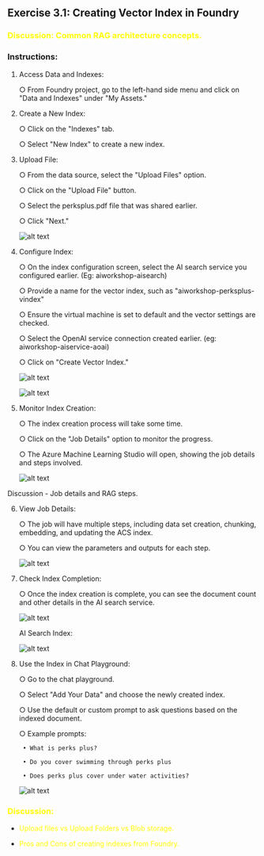 ## Exercise 3.1:  Creating Vector Index in Foundry 

### <span style="color:Yellow"> Discussion: Common RAG architecture concepts.</span>

### Instructions: 
1. Access Data and Indexes:

	○ From Foundry project, go to the left-hand side menu and click on "Data and Indexes" under "My Assets."

2. Create a New Index:
	
	○ Click on the "Indexes" tab.
	
	○ Select "New Index" to create a new index.

3. Upload File:
	
	○ From the data source, select the "Upload Files" option.
	
	○ Click on the "Upload File" button.
	
	○ Select the perksplus.pdf file that was shared earlier.
	
	○ Click "Next."

    ![alt text](31_image.png)

4. Configure Index:
	
	○ On the index configuration screen, select the AI search service you configured earlier. (Eg: aiworkshop-aisearch)
	
	○ Provide a name for the vector index, such as "aiworkshop-perksplus-vindex"
	
	○ Ensure the virtual machine is set to default and the vector settings are checked.
	
	○ Select the OpenAI service connection created earlier. (eg: aiworkshop-aiservice-aoai)
	
	○ Click on "Create Vector Index."

    ![alt text](31_image-1.png)

    ![alt text](31_image-2.png)

5. Monitor Index Creation:
	
	○ The index creation process will take some time.
	
	○ Click on the "Job Details" option to monitor the progress.
	
	○ The Azure Machine Learning Studio will open, showing the job details and steps 
involved.

    ![alt text](31_image-3.png)

Discussion - Job details and RAG steps.


6. View Job Details:
	
	○ The job will have multiple steps, including data set creation, chunking, embedding, and updating the ACS index.
	
	○ You can view the parameters and outputs for each step.

    ![alt text](31_image-4.png)

7. Check Index Completion:
	
	○ Once the index creation is complete, you can see the document count and other details in the AI search service.

	![alt text](31_image-6.png)

	AI Search Index: 

    ![alt text](31_image-5.png)

8. Use the Index in Chat Playground:
	
	○ Go to the chat playground.
	
	○ Select "Add Your Data" and choose the newly created index.
	
	○ Use the default or custom prompt to ask questions based on the indexed document.

	○ Example prompts:
		
		• What is perks plus?
		
		• Do you cover swimming through perks plus
		
		• Does perks plus cover under water activities? 


    ![alt text](31_image-7.png)

### <span style="color:Yellow"> Discussion:  </span>

* <span style="color:Yellow"> Upload files vs Upload Folders vs Blob storage. </span>

* <span style="color:Yellow"> Pros and Cons of creating indexes from Foundry. </span>
